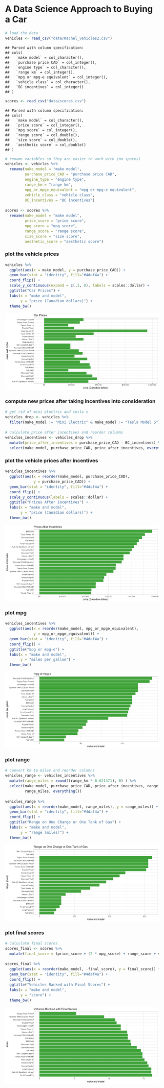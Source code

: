A Data Science Approach to Buying a Car
================

``` r
# load the data
vehicles <- read_csv("data/Rachel_vehicles2.csv")
```

    ## Parsed with column specification:
    ## cols(
    ##   `make model` = col_character(),
    ##   `purchase price CAD` = col_integer(),
    ##   `engine type` = col_character(),
    ##   `range km` = col_integer(),
    ##   `mpg or mpg-e equivalent` = col_integer(),
    ##   `vehicle class` = col_character(),
    ##   `BC incentives` = col_integer()
    ## )

``` r
scores <- read_csv("data/scores.csv")
```

    ## Parsed with column specification:
    ## cols(
    ##   `make model` = col_character(),
    ##   `price score` = col_integer(),
    ##   `mpg score` = col_integer(),
    ##   `range score` = col_double(),
    ##   `size score` = col_double(),
    ##   `aesthetic score` = col_double()
    ## )

``` r
# rename variables so they are easier to work with (no spaces)
vehicles <- vehicles %>% 
  rename(make_model = "make model",
         purchase_price_CAD = "purchase price CAD",
         engine_type = "engine type",
         range_km = "range km",
         mpg_or_mpge_equivalent = "mpg or mpg-e equivalent",
         vehicle_class = "vehicle class",
         BC_incentives = "BC incentives")

scores <- scores %>% 
  rename(make_model = "make model",
         price_score = "price score",
         mpg_score = "mpg score",
         range_score = "range score",
         size_score = "size score",
         aesthetic_score = "aesthetic score")
```

### plot the vehicle prices

``` r
vehicles %>% 
  ggplot(aes(x = make_model, y = purchase_price_CAD)) +
  geom_bar(stat = "identity", fill="#4daf4a") +
  coord_flip() +
  scale_y_continuous(expand = c(.1, 0), labels = scales::dollar) +
  ggtitle("Car Prices") +
  labs(x = "make and model",
       y = "price (Canadian dollars)") +
  theme_bw()
```

![](cars_files/figure-gfm/prices-1.png)<!-- -->

### compute new prices after taking incentives into consideration

``` r
# get rid of mini electric and tesla s
vehicles_drop <- vehicles %>% 
  filter(make_model != "Mini Electric" & make_model != "Tesla Model S")

# calculate price after incentives and reorder columns
vehicles_incentives <- vehicles_drop %>%
  mutate(price_after_incentives = purchase_price_CAD - BC_incentives) %>% 
  select(make_model, purchase_price_CAD, price_after_incentives, everything())
```

### plot the vehicle prices after incentives

``` r
vehicles_incentives %>% 
  ggplot(aes(x = reorder(make_model, purchase_price_CAD), 
             y = purchase_price_CAD)) +
  geom_bar(stat = "identity", fill="#4daf4a") +
  coord_flip() +
  scale_y_continuous(labels = scales::dollar) +
  ggtitle("Prices After Incentives") +
  labs(x = "make and model",
       y = "price (Canadian dollars)") +
  theme_bw()
```

![](cars_files/figure-gfm/price%20incentives-1.png)<!-- -->

### plot mpg

``` r
vehicles_incentives %>% 
  ggplot(aes(x = reorder(make_model, mpg_or_mpge_equivalent), 
             y = mpg_or_mpge_equivalent)) +
  geom_bar(stat = "identity", fill="#4daf4a") +
  coord_flip() +
  ggtitle("mpg or mpg-e") +
  labs(x = "make and model",
       y = "miles per gallon") +
  theme_bw()
```

![](cars_files/figure-gfm/mpg-1.png)<!-- -->

### plot range

``` r
# convert km to miles and reorder columns
vehicles_range <- vehicles_incentives %>% 
  mutate(range_miles = round((range_km * 0.621371), 0) ) %>% 
  select(make_model, purchase_price_CAD, price_after_incentives, range_km, 
         range_miles, everything())

vehicles_range %>% 
  ggplot(aes(x = reorder(make_model, range_miles), y = range_miles)) +
  geom_bar(stat = "identity", fill="#4daf4a") +
  coord_flip() +
  ggtitle("Range on One Charge or One Tank of Gas") +
  labs(x = "make and model",
       y = "range (miles)") +
  theme_bw()
```

![](cars_files/figure-gfm/range-1.png)<!-- -->

### plot final scores

``` r
# calculate final scores
scores_final <- scores %>% 
  mutate(final_score = (price_score + (2 * mpg_score) + range_score + size_score + aesthetic_score) / 5)

scores_final %>% 
  ggplot(aes(x = reorder(make_model, -final_score), y = final_score)) +
  geom_bar(stat = "identity", fill="#4daf4a") +
  coord_flip() +
  ggtitle("Vehicles Ranked with Final Scores") +
  labs(x = "make and model",
       y = "score") +
  theme_bw()
```

![](cars_files/figure-gfm/scores-1.png)<!-- -->
